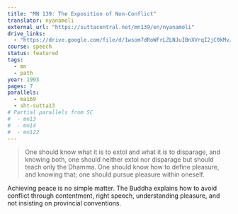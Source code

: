 ```yaml
---
title: "MN 139: The Exposition of Non-Conflict"
translator: nyanamoli
external_url: "https://suttacentral.net/mn139/en/nyanamoli"
drive_links:
  - "https://drive.google.com/file/d/1wsom7dRoWFrLZLNJuIBnXVrqI2jC0kMv/view?usp=drivesdk"
course: speech
status: featured
tags:
  - mn
  - path
year: 1993
pages: 7
parallels:
  - ma169
  - sht-sutta13
# Partial parallels from SC
#  - mn13
#  - mn14
#  - mn122
---
```


> One should know what it is to extol and what it is to disparage, and knowing both, one should neither extol nor disparage but should teach only the Dhamma.
> One should know how to define pleasure, and knowing that; one should pursue pleasure within oneself.

Achieving peace is no simple matter. The Buddha explains how to avoid conflict through contentment, right speech, understanding pleasure, and not insisting on provincial conventions.

